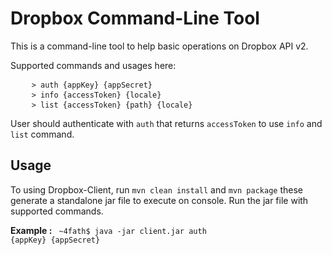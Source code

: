 # Dropbox Command-Line Tool

This is a command-line tool to help basic operations on Dropbox API v2.

Supported commands and usages here: 
<pre>
    <code>> auth {appKey} {appSecret} </code>
    <code>> info {accessToken} {locale} </code>
    <code>> list {accessToken} {path} {locale} </code>
</pre>

User should authenticate with <code>auth</code> that returns <code>accessToken</code> to use <code>info</code> and <code>list</code> command.
 
 ## Usage
 To using Dropbox-Client, run <code>mvn clean install</code> and <code>mvn package</code> these generate a standalone jar file to execute on console. Run the jar file with supported commands.
 
 **Example :** <code> ~4fath$ java -jar client.jar auth {appKey} {appSecret}</code>
